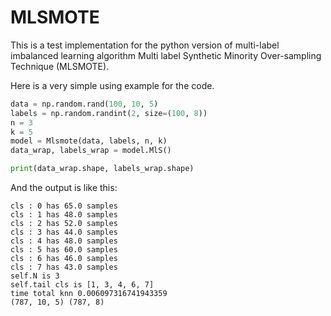 # MLSMOTE
This is a test implementation for the python version of multi-label imbalanced learning algorithm Multi label Synthetic Minority Over-sampling Technique (MLSMOTE).

Here is a very simple using example for the code.

```python
data = np.random.rand(100, 10, 5)
labels = np.random.randint(2, size=(100, 8))
n = 3
k = 5
model = Mlsmote(data, labels, n, k)
data_wrap, labels_wrap = model.MlS()

print(data_wrap.shape, labels_wrap.shape)
```


And the output is like this:

```
cls : 0 has 65.0 samples
cls : 1 has 48.0 samples
cls : 2 has 52.0 samples
cls : 3 has 44.0 samples
cls : 4 has 48.0 samples
cls : 5 has 60.0 samples
cls : 6 has 46.0 samples
cls : 7 has 43.0 samples
self.N is 3
self.tail cls is [1, 3, 4, 6, 7]
time total knn 0.006097316741943359
(787, 10, 5) (787, 8)
```

